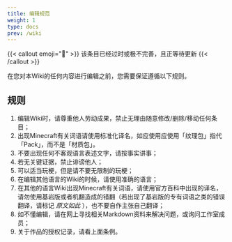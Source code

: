 ```yaml
---
title: 编辑规范
weight: 1
type: docs
prev: /wiki
---
```

{{< callout emoji="🔄" >}}
  该条目已经过时或极不完善，且正等待更新
{{< /callout >}}

在您对本Wiki的任何内容进行编辑之前，您需要保证遵循以下规则。

<!--more-->

## 规则

1. 编辑Wiki时，请尊重他人劳动成果，禁止无理由随意修改/删除/移动任何条目；
2. 出现Minecraft有关词语请使用标准化译名，如应使用应使用「纹理包」指代「Pack」，而不是「材质包」。
3. 不要出现任何不客观语言表述文字，请按事实讲事；
4. 若无关键证据，禁止诽谤他人；
5. 可以适当玩梗，但是请不要无限制的玩梗；
6. 在编辑其他语言的Wiki的时候，请使用准确的语言；
7. 在其他的语言Wiki出现Minecraft有关词语，请使用官方百科中出现的译名，请勿使用基岩版或者机翻造成的错翻（若出现了基岩版的专有词语之类的错误翻译，请标记 *原文如此* ），也不要自作主张自己翻译；
8. 如不懂编辑，请在网上寻找相关Markdown资料来解决问题，或询问工作室成员；
9. 关于作品的授权记录，请看上面条例。